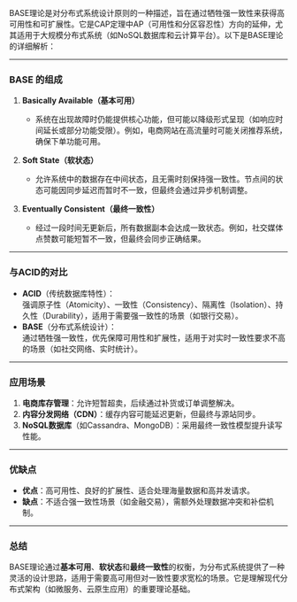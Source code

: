 BASE理论是对分布式系统设计原则的一种描述，旨在通过牺牲强一致性来获得高可用性和可扩展性。它是CAP定理中AP（可用性和分区容忍性）方向的延伸，尤其适用于大规模分布式系统（如NoSQL数据库和云计算平台）。以下是BASE理论的详细解析：

---

### **BASE 的组成**

1. **Basically Available（基本可用）**

   - 系统在出现故障时仍能提供核心功能，但可能以降级形式呈现（如响应时间延长或部分功能受限）。例如，电商网站在高流量时可能关闭推荐系统，确保下单功能可用。

2. **Soft State（软状态）**

   - 允许系统中的数据存在中间状态，且无需时刻保持强一致性。节点间的状态可能因同步延迟而暂时不一致，但最终会通过异步机制调整。

3. **Eventually Consistent（最终一致性）**
   - 经过一段时间无更新后，所有数据副本会达成一致状态。例如，社交媒体点赞数可能短暂不一致，但最终会同步正确结果。

---

### **与ACID的对比**

- **ACID**（传统数据库特性）：  
  强调原子性（Atomicity）、一致性（Consistency）、隔离性（Isolation）、持久性（Durability），适用于需要强一致性的场景（如银行交易）。
- **BASE**（分布式系统设计）：  
  通过牺牲强一致性，优先保障可用性和扩展性，适用于对实时一致性要求不高的场景（如社交网络、实时统计）。

---

### **应用场景**

1. **电商库存管理**：允许短暂超卖，后续通过补货或订单调整解决。
2. **内容分发网络（CDN）**：缓存内容可能延迟更新，但最终与源站同步。
3. **NoSQL数据库**（如Cassandra、MongoDB）：采用最终一致性模型提升读写性能。

---

### **优缺点**

- **优点**：高可用性、良好的扩展性、适合处理海量数据和高并发请求。
- **缺点**：不适合强一致性场景（如金融交易），需额外处理数据冲突和补偿机制。

---

### **总结**

BASE理论通过**基本可用**、**软状态**和**最终一致性**的权衡，为分布式系统提供了一种灵活的设计思路，适用于需要高可用但对一致性要求宽松的场景。它是理解现代分布式架构（如微服务、云原生应用）的重要理论基础。
